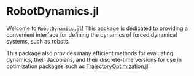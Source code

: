 # RobotDynamics.jl

Welcome to `RobotDynamics.jl`! This package is dedicated to providing a convenient interface
for defining the dynamics of forced dynamical systems, such as robots.

This package also provides many efficient methods for evaluating dynamics, their Jacobians,
and their discrete-time versions for use in optimization packages such as
[TrajectoryOptimization.jl](https://github.com/RoboticExplorationLab/TrajectoryOptimization.jl).
